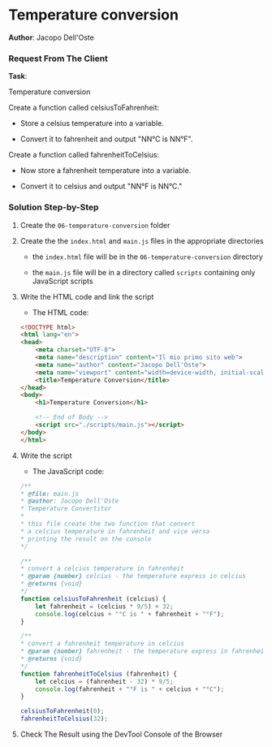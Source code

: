 # Temperature conversion

**Author**: Jacopo Dell'Oste 

### Request From The Client

**Task**: 

Temperature conversion

Create a function called celsiusToFahrenheit:

* Store a celsius temperature into a variable.

* Convert it to fahrenheit and output "NN°C is NN°F".

Create a function called fahrenheitToCelsius:

* Now store a fahrenheit temperature into a variable.

* Convert it to celsius and output "NN°F is NN°C."

### Solution Step-by-Step

1. Create the  `06-temperature-conversion` folder

2. Create the the `index.html` and `main.js` files in the appropriate directories

    * the `index.html` file will be in the `06-temperature-conversion` directory

    * the `main.js` file will be in a directory called `scripts` containing only JavaScript scripts

3. Write the HTML code and link the script
    
    * The HTML code:

    ```HTML 
    <!DOCTYPE html>
    <html lang="en">
    <head>
        <meta charset="UTF-8">
        <meta name="description" content="Il mio primo sito web">
        <meta name="author" content="Jacopo Dell'Oste">
        <meta name="viewport" content="width=device-width, initial-scale=1.0">
        <title>Temperature Conversion</title>
    </head>
    <body>
        <h1>Temperature Conversion</h1>

        <!-- End of Body -->
        <script src="./scripts/main.js"></script>
    </body>
    </html>
    ```

4. Write the script  

    * The JavaScript code:

    ```javascript
    /**
    * @file: main.js
    * @author: Jacopo Dell'Oste
    * Temperature Convertitor
    *
    * this file create the two function that convert
    * a celcius temperature in fahrenheit and vice versa 
    * printing the result on the console
    */

    /**
    * convert a celcius temperature in fahrenheit
    * @param {number} celcius - the temperature express in celcius
    * @returns {void}
    */
    function celsiusToFahrenheit (celcius) {
        let fahrenheit = (celcius * 9/5) + 32;
        console.log(celcius + "°C is " + fahrenheit + "°F");
    }

    /**
    * convert a fahrenheit temperature in celcius
    * @param {number} fahrenheit - the temperature express in fahrenheit
    * @returns {void}
    */
    function fahrenheitToCelsius (fahrenheit) {
        let celcius = (fahrenheit - 32) * 9/5;
        console.log(fahrenheit + "°F is " + celcius + "°C");
    }

    celsiusToFahrenheit(0);
    fahrenheitToCelsius(32);
    ```

5. Check The Result using the DevTool Console of the Browser

